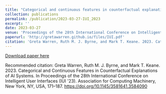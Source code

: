 ```yaml
---
title: "Categorical and continuous features in counterfactual explanations of AI systems"
collection: publications
permalink: /publication/2023-03-27-IUI_2023
excerpt: ''
date: 2023-03-27
venue: 'Proceedings of the 28th International Conference on Intelligent User Interfaces'
paperurl: 'http://gretawarren.github.io/files/IUI.pdf'
citation: 'Greta Warren, Ruth M. J. Byrne, and Mark T. Keane. 2023. Categorical and Continuous Features in Counterfactual Explanations of AI Systems. In Proceedings of the 28th International Conference on Intelligent User Interfaces (IUI 23). Association for Computing Machinery, New York, NY, USA, 171–187. https://doi.org/10.1145/3581641.3584090'
---
```


[Download paper here](http://gretawarren.github.io/files/IUI.pdf)

Recommended citation: Greta Warren, Ruth M. J. Byrne, and Mark T. Keane. 2023. Categorical and Continuous Features in Counterfactual Explanations of AI Systems. In Proceedings of the 28th International Conference on Intelligent User Interfaces (IUI '23). Association for Computing Machinery, New York, NY, USA, 171–187. https://doi.org/10.1145/3581641.3584090
